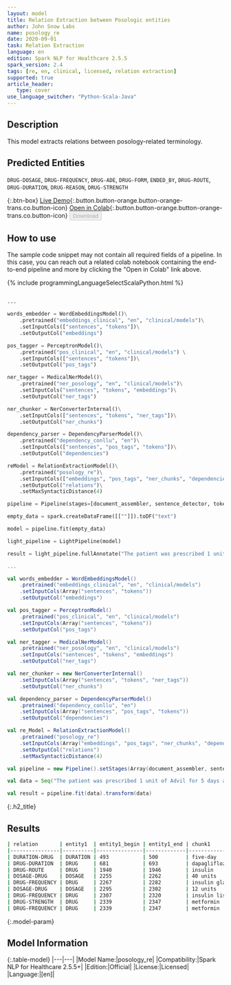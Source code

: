 ```yaml
---
layout: model
title: Relation Extraction between Posologic entities
author: John Snow Labs
name: posology_re
date: 2020-09-01
task: Relation Extraction
language: en
edition: Spark NLP for Healthcare 2.5.5
spark_version: 2.4
tags: [re, en, clinical, licensed, relation extraction]
supported: true
article_header:
   type: cover
use_language_switcher: "Python-Scala-Java"
---
```


## Description
This model extracts relations between posology-related terminology.

## Predicted Entities
`DRUG-DOSAGE`, `DRUG-FREQUENCY`, `DRUG-ADE`, `DRUG-FORM`, `ENDED_BY`, `DRUG-ROUTE`, `DRUG-DURATION`, `DRUG-REASON`, `DRUG-STRENGTH`

{:.btn-box}
[Live Demo](https://demo.johnsnowlabs.com/healthcare/RE_POSOLOGY/){:.button.button-orange.button-orange-trans.co.button-icon}
[Open in Colab](https://colab.research.google.com/github/JohnSnowLabs/spark-nlp-workshop/blob/master/tutorials/Certification_Trainings/Healthcare/10.Clinical_Relation_Extraction.ipynb){:.button.button-orange.button-orange-trans.co.button-icon}
<button class="button button-orange" disabled>Download</button>

## How to use

The sample code snippet may not contain all required fields of a pipeline. In this case, you can reach out a related colab notebook containing the end-to-end pipeline and more by clicking the "Open in Colab" link above.


<div class="tabs-box" markdown="1">
{% include programmingLanguageSelectScalaPython.html %}

```python

...

words_embedder = WordEmbeddingsModel()\
    .pretrained("embeddings_clinical", "en", "clinical/models")\
    .setInputCols(["sentences", "tokens"])\
    .setOutputCol("embeddings")

pos_tagger = PerceptronModel()\
    .pretrained("pos_clinical", "en", "clinical/models") \
    .setInputCols(["sentences", "tokens"])\
    .setOutputCol("pos_tags")

ner_tagger = MedicalNerModel()\
    .pretrained("ner_posology", "en", "clinical/models")\
    .setInputCols("sentences", "tokens", "embeddings")\
    .setOutputCol("ner_tags")    

ner_chunker = NerConverterInternal()\
    .setInputCols(["sentences", "tokens", "ner_tags"])\
    .setOutputCol("ner_chunks")

dependency_parser = DependencyParserModel()\
    .pretrained("dependency_conllu", "en")\
    .setInputCols(["sentences", "pos_tags", "tokens"])\
    .setOutputCol("dependencies")

reModel = RelationExtractionModel()\
    .pretrained("posology_re")\
    .setInputCols(["embeddings", "pos_tags", "ner_chunks", "dependencies"])\
    .setOutputCol("relations")\
    .setMaxSyntacticDistance(4)

pipeline = Pipeline(stages=[document_assembler, sentence_detector, tokenizer, words_embedder, pos_tagger, ner_tagger, ner_chunker, dependency_parser, reModel])

empty_data = spark.createDataFrame([[""]]).toDF("text")

model = pipeline.fit(empty_data)

light_pipeline = LightPipeline(model)

result = light_pipeline.fullAnnotate("The patient was prescribed 1 unit of Advil for 5 days after meals. The patient was also given 1 unit of Metformin daily. He was seen by the endocrinology service and she was discharged on 40 units of insulin glargine at night, 12 units of insulin lispro with meals, and metformin 1000 mg two times a day.")

```

```scala
...

val words_embedder = WordEmbeddingsModel()
    .pretrained("embeddings_clinical", "en", "clinical/models")
    .setInputCols(Array("sentences", "tokens"))
    .setOutputCol("embeddings")

val pos_tagger = PerceptronModel()
    .pretrained("pos_clinical", "en", "clinical/models")
    .setInputCols(Array("sentences", "tokens"))
    .setOutputCol("pos_tags")

val ner_tagger = MedicalNerModel()
    .pretrained("ner_posology", "en", "clinical/models")
    .setInputCols("sentences", "tokens", "embeddings")
    .setOutputCol("ner_tags")    

val ner_chunker = new NerConverterInternal()
    .setInputCols(Array("sentences", "tokens", "ner_tags"))
    .setOutputCol("ner_chunks")

val dependency_parser = DependencyParserModel()
    .pretrained("dependency_conllu", "en")
    .setInputCols(Array("sentences", "pos_tags", "tokens"))
    .setOutputCol("dependencies")

val re_Model = RelationExtractionModel()
    .pretrained("posology_re")
    .setInputCols(Array("embeddings", "pos_tags", "ner_chunks", "dependencies"))
    .setOutputCol("relations")
    .setMaxSyntacticDistance(4)

val pipeline = new Pipeline().setStages(Array(document_assembler, sentence_detector, tokenizer, words_embedder, pos_tagger, ner_tagger, ner_chunker, dependecy_parser, re_Model))

val data = Seq("The patient was prescribed 1 unit of Advil for 5 days after meals. The patient was also given 1 unit of Metformin daily. He was seen by the endocrinology service and she was discharged on 40 units of insulin glargine at night, 12 units of insulin lispro with meals, and metformin 1000 mg two times a day.").toDF("text")

val result = pipeline.fit(data).transform(data)
```
</div>

{:.h2_title}
## Results

```bash
| relation       | entity1  | entity1_begin | entity1_end | chunk1           | entity2   | entity2_begin | entity2_end | chunk2           | confidence |
|----------------|----------|---------------|-------------|------------------|-----------|---------------|-------------|------------------|------------|
| DURATION-DRUG  | DURATION | 493           | 500         | five-day         | DRUG      | 512           | 522         | amoxicillin      | 1.0        |
| DRUG-DURATION  | DRUG     | 681           | 693         | dapagliflozin    | DURATION  | 695           | 708         | for six months   | 1.0        |
| DRUG-ROUTE     | DRUG     | 1940          | 1946        | insulin          | ROUTE     | 1948          | 1951        | drip             | 1.0        |
| DOSAGE-DRUG    | DOSAGE   | 2255          | 2262        | 40 units         | DRUG      | 2267          | 2282        | insulin glargine | 1.0        |
| DRUG-FREQUENCY | DRUG     | 2267          | 2282        | insulin glargine | FREQUENCY | 2284          | 2291        | at night         | 1.0        |
| DOSAGE-DRUG    | DOSAGE   | 2295          | 2302        | 12 units         | DRUG      | 2307          | 2320        | insulin lispro   | 1.0        |
| DRUG-FREQUENCY | DRUG     | 2307          | 2320        | insulin lispro   | FREQUENCY | 2322          | 2331        | with meals       | 1.0        |
| DRUG-STRENGTH  | DRUG     | 2339          | 2347        | metformin        | STRENGTH  | 2349          | 2355        | 1000 mg          | 1.0        |
| DRUG-FREQUENCY | DRUG     | 2339          | 2347        | metformin        | FREQUENCY | 2357          | 2371        | two times a day  | 1.0        |
```
{:.model-param}
## Model Information

{:.table-model}
|---|---|
|Model Name:|posology_re|
|Compatibility:|Spark NLP for Healthcare 2.5.5+|
|Edition:|Official|
|License:|Licensed|
|Language:|[en]|
